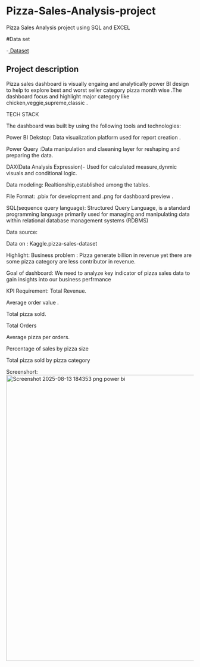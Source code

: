 # Pizza-Sales-Analysis-project
Pizza Sales Analysis project using SQL and EXCEL

#Data set

-<a href ="https://github.com/Ruby0512-Git/Pizza-Sales-Analysis-project/blob/main/pizza_sales.pbix%20power%20bi%20project.pbix"> Dataset <a/>

## Project description
Pizza sales dashboard is visually engaing and analytically power BI design to help to explore best and worst seller category pizza month wise .The dashboard focus and highlight major category like chicken,veggie,supreme,classic .

TECH STACK

The dashboard was built by using the following tools and technologies:

Power BI Dekstop: Data visualization platform used for report creation .

Power Query :Data manipulation and claeaning layer for reshaping and preparing the data.

DAX(Data Analysis Expression)- Used for calculated measure,dynmic visuals and conditional logic.

Data modeling: Realtionship,established among the tables.

File Format: .pbix for development and .png for dashboard preview .

SQL(sequence query language): Structured Query Language, is a standard programming language primarily used for managing and manipulating data within relational database management systems (RDBMS)

Data source:

Data on : Kaggle.pizza-sales-dataset

Highlight:
Business problem : Pizza generate billion in revenue yet there are some pizza category are less contributor in revenue.

Goal of dashboard: We need to analyze key indicator of pizza sales  data to gain insights into our business perfrmance 

KPI Requirement:
Total Revenue.

Average order value .

Total pizza sold.

Total Orders 

Average pizza per orders.

Percentage of sales by pizza size 

Total pizza sold by pizza category 


Screenshort:
<img width="1366" height="768" alt="Screenshot 2025-08-13 184353 png power bi" src="https://github.com/user-attachments/assets/a3552c17-6ea8-41fa-973d-74a0d535282e" />

